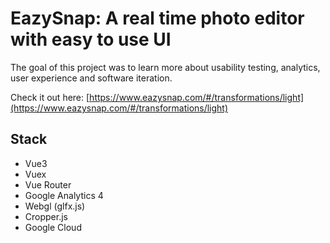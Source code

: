 # EazySnap: A real time photo editor with easy to use UI

The goal of this project was to learn more about usability testing, analytics, user experience and software iteration.

Check it out here: [https://www.eazysnap.com/#/transformations/light](https://www.eazysnap.com/#/transformations/light)

## Stack

* Vue3
* Vuex
* Vue Router
* Google Analytics 4
* Webgl (glfx.js)
* Cropper.js
* Google Cloud
